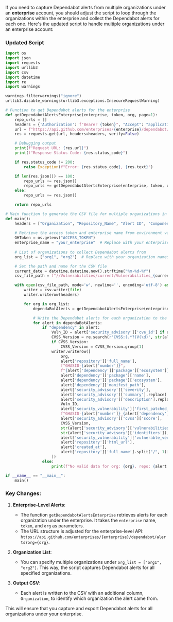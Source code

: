 If you need to capture Dependabot alerts from multiple organizations under an **enterprise** account, you should adjust the script to loop through the organizations within the enterprise and collect the Dependabot alerts for each one. Here's the updated script to handle multiple organizations under an enterprise account:

### Updated Script

```python
import os
import json
import requests
import urllib3
import csv
import datetime
import re
import warnings

warnings.filterwarnings("ignore")
urllib3.disable_warnings(urllib3.exceptions.InsecureRequestWarning)

# Function to get Dependabot alerts for the enterprise
def getDependabotAlertsEnterprise(enterprise, token, org, page=1):
    repo_urls = []
    headers = {'Authorization': f"Bearer {token}", "Accept": "application/vnd.github+json"}
    url = f"https://api.github.com/enterprises/{enterprise}/dependabot/alerts?per_page=100&page={page}&org={org}&state=open"
    res = requests.get(url, headers=headers, verify=False)

    # Debugging output
    print(f"Request URL: {res.url}")
    print(f"Response Status Code: {res.status_code}")

    if res.status_code != 200:
        raise Exception(f"Error: {res.status_code}, {res.text}")

    if len(res.json()) == 100:
        repo_urls += res.json()
        repo_urls += getDependabotAlertsEnterprise(enterprise, token, org, page + 1)
    else:
        repo_urls += res.json()

    return repo_urls

# Main function to generate the CSV file for multiple organizations in the enterprise
def main():
    headers = ["Organization", "Repository_Name", "Alert ID", "ComponentName", "Package Name", "Ecosystem", "Manifest_Path", "Vulnerability Rating", "ShortDescription", "Description", "Vulnerability ID", "First_Patched_Version", "Unique ID", "CVSS Rating", "CVSS Version", "Vulnerabilities List", "Identifiers", "Vulnerable Version Range", "Github URL", "Date Discovered", "Base_Repo_Name"]
    
    # Retrieve the access token and enterprise name from environment variables or hardcode them
    GHToken = os.getenv("ACCESS_TOKEN")
    enterprise_name = "your_enterprise"  # Replace with your enterprise name
    
    # List of organizations to collect Dependabot alerts from
    org_list = ["org1", "org2"]  # Replace with your organization names

    # Set the path and name for the CSV file
    current_date = datetime.datetime.now().strftime("%m-%d-%Y")
    csv_file_path = f"//Vulnerabilities/current/Vulnerabilities_{current_date}.csv"

    with open(csv_file_path, mode='w', newline='', encoding='utf-8') as file:
        writer = csv.writer(file)
        writer.writerow(headers)

        for org in org_list:
            dependaBotAlerts = getDependabotAlertsEnterprise(enterprise_name, GHToken, org)

            # Write the Dependabot alerts for each organization to the CSV file
            for alert in dependaBotAlerts:
                if "dependency" in alert:
                    Vuln_ID = alert['security_advisory']['cve_id'] if alert['security_advisory']['cve_id'] else alert['security_advisory']['ghsa_id']
                    CVSS_Version = re.search(r'CVSS:(.*?)V(\d)', str(alert['security_advisory']['cvss']['vector_string']))
                    if CVSS_Version:
                        CVSS_Version = CVSS_Version.group(1)
                    writer.writerow([
                        org,
                        alert['repository']['full_name'],
                        f"GHASID-{alert['number']}",
                        f"{alert['dependency']['package']['ecosystem']}:{alert['dependency']['package']['name']}",
                        alert['dependency']['package']['name'],
                        alert['dependency']['package']['ecosystem'],
                        alert['dependency']['manifest_path'],
                        alert['security_advisory']['severity'],
                        alert['security_advisory']['summary'].replace('\n', '').replace('\r', ''),
                        alert['security_advisory']['description'].replace('\n', ' ').replace('\r', ' '),
                        Vuln_ID,
                        alert['security_vulnerability']['first_patched_version']['identifier'] if alert['security_vulnerability']['first_patched_version'] else "Not patched",
                        f"GHASID-{alert['number']}_{alert['dependency']['package']['name']}_{alert['repository']['full_name'].replace('/', '_')}",
                        alert['security_advisory']['cvss']['score'],
                        CVSS_Version,
                        str(alert['security_advisory']['vulnerabilities']),
                        str(alert['security_advisory']['identifiers']),
                        alert['security_vulnerability']['vulnerable_version_range'],
                        alert['repository']['html_url'],
                        alert['created_at'],
                        alert['repository']['full_name'].split("/", 1)[0]
                    ])
                else:
                    print(f"No valid data for org: {org}, repo: {alert.get('repository', {}).get('full_name')}")

if __name__ == "__main__":
    main()
```

### Key Changes:
1. **Enterprise-Level Alerts**: 
   - The function `getDependabotAlertsEnterprise` retrieves alerts for each organization under the enterprise. It takes the `enterprise` name, `token`, and `org` as parameters.
   - The URL structure is adjusted for the enterprise-level API: `https://api.github.com/enterprises/{enterprise}/dependabot/alerts?org={org}`.
   
2. **Organization List**:
   - You can specify multiple organizations under `org_list = ["org1", "org2"]`. This way, the script captures Dependabot alerts for all specified organizations.
   
3. **Output CSV**: 
   - Each alert is written to the CSV with an additional column, `Organization`, to identify which organization the alert came from.

This will ensure that you capture and export Dependabot alerts for all organizations under your enterprise.
